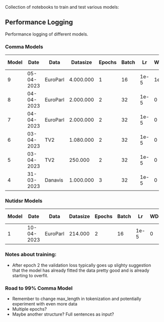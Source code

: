 Collection of notebooks to train and test various models:

## Performance Logging
Performance logging of different models.
### Comma Models
Model | Date | Data | Datasize | Epochs | Batch | Lr | WDecay | Scope | Test accuracy | Test F1 
--- | --- | --- | --- | --- | --- | --- | --- | --- | --- | ---
9 | 05-04-2023 | EuroParl | 4.000.000 | 1 | 16 | 1e-5 | 1e-4 | 5-5 | **98.09%** | **0.931**
8 | 04-04-2023 | EuroParl | 2.000.000 | 2 | 32 | 1e-5 | 0 | 10-10 | 97.41% | 0.905
7 | 04-04-2023 | EuroParl | 2.000.000 | 2 | 32 | 1e-5 | 0 | 5-5 | 97.64% | 0.915
6 | 03-04-2023 | TV2 | 1.080.000 | 2 | 32 | 1e-5 | 0 | 3-3 | 97,43% | x
5 | 03-04-2023 | TV2 | 250.000 | 2 | 32 | 1e-5 | 0 | 3-3 | 96,69% | x
4 | 31-03-2023 | Danavis | 1.000.000 | 3 | 32 | 1e-5 | 0 | 3-3 | 94.19% | 0.83

### Nutidsr Models
Model | Date | Data | Datasize | Epochs | Batch | Lr | WDecay | Scope | Test accuracy | Test F1 
--- | --- | --- | --- | --- | --- | --- | --- | --- | --- | ---
1 | 10-04-2023 | EuroParl | 214.000 | 2 | 16 | 1e-5 | 0 | 5-5 | **94.06%** | **0.858**

### Notes about training:
- After epoch 2 the validation loss typically goes up slighty suggestion that the model has already fitted the data pretty good and is already starting to overfit.

### Road to 99% Comma Model
- Remember to change max_length in tokenization and potentially experiment with even more data
- Multiple epochs?
- Maybe another structure? Full sentences as input?
